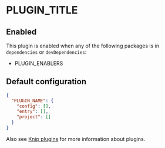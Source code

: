 # PLUGIN_TITLE

## Enabled

This plugin is enabled when any of the following packages is in `dependencies` or `devDependencies`:

- PLUGIN_ENABLERS

## Default configuration

```json
{
  "PLUGIN_NAME": {
    "config": [],
    "entry": [],
    "project": []
  }
}
```

Also see [Knip plugins][1] for more information about plugins.

[1]: https://github.com/webpro/knip/blob/next/README.md#plugins
